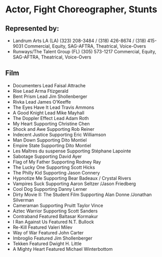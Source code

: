 # Actor, Fight Choreographer, Stunts

## Represented by:
- Landrum Arts LA (LA)
(323) 208-3484 / (318) 426-8674 / (318) 415-9031
Commercial, Equity, SAG-AFTRA, Theatrical, Voice-Overs
- Runways/The Talent Group (FL)
(305) 573-1217
Commercial, Equity, SAG-AFTRA, Theatrical, Voice-Overs

## Film
- Documenters Lead Faisal Attrache
- Rise Lead Arma Ftizgerald
- Bent Prism Lead Jim Shollenberger
- Rivka Lead James O’Keeffe
- The Eyes Have It Lead Travis Ammons
- A Good Knight Lead Mike Mayhall
- The Doppler Effect Lead Adam Roth
- My Heart Supporting Christine Chen
- Shock and Awe Supporting Rob Reiner
- Indecent Justice Supporting Eric Williamson
- Man Down Supporting Dito Montiel
- Empire State Supporting Dito Montiel
- Les Maîtres du suspense Supporting Stéphane Lapointe
- Sabotage Supporting David Ayer
- Flag of My Father Supporting Rodney Ray
- The Lucky One Supporting Scott Hicks
- The Philly Kid Supporting Jason Connery
- Hypnotize Me Supporting Bear Badeaux / Crystal Rivers
- Vampires Suck Supporting Aaron Seltzer /Jason Friedberg
- Cool Dog Supporting Danny Lerner
- Dirty Movie II: The Student Film Supporting Alan Donne /Jonathan Silverman
- Cameraman Supporting Pruitt Taylor Vince
- Aztec Warrior Supporting Scott Sanders
- Contraband Featured Baltasar Kormakur
- I Ran Against Us Featured N.T. Bullock
- Re-Kill Featured Valeri Milev
- Way of War Featured John Carter
- Imbroglio Featured Jim Shollenberger
- Tekken Featured Dwight H. Little
- A Mighty Heart Featured Michael Winterbottom
